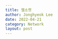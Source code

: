 ```yaml
---
title: 웹소켓
author: Jonghyeok Lee
date: 2022-04-21
category: Network
layout: post
---
```


[//]: # (TODO: WEBSOCKET)